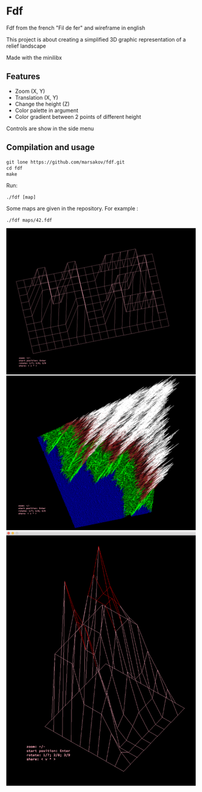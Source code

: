 # Fdf

Fdf from the french "Fil de fer" and wireframe in english

This project is about creating a simplified 3D graphic representation of a relief landscape

Made with the minilibx

## Features

- Zoom (X, Y)
- Translation (X, Y)
- Change the height (Z)
- Color palette in argument
- Color gradient between 2 points of different height

Controls are show in the side menu

## Compilation and usage

	git lone https://github.com/marsakov/fdf.git
	cd fdf
	make

Run:
```
./fdf [map]
```
Some maps are given in the repository. For example :
		
	./fdf maps/42.fdf


![Image alt](https://github.com/marsakov/fdf/raw/master/img/42.png)
![Image alt](https://github.com/marsakov/fdf/raw/master/img/t1.png)
![Image alt](https://github.com/marsakov/fdf/raw/master/img/elem.png)
